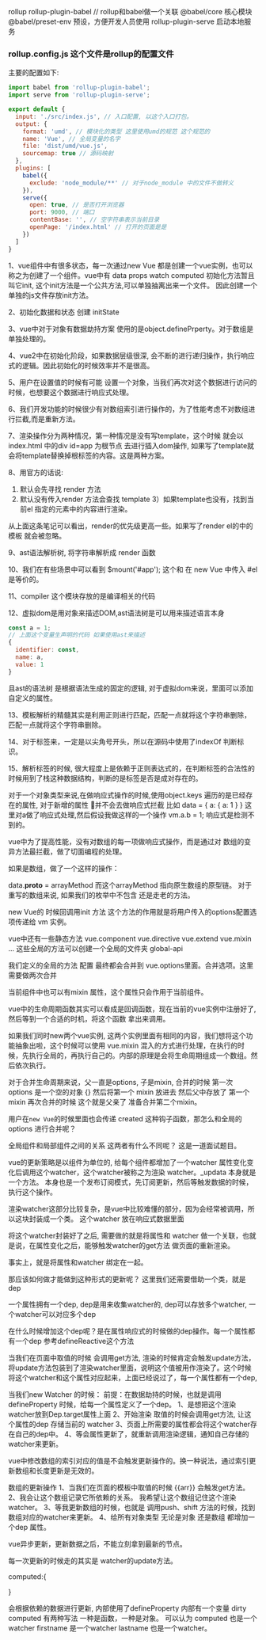 rollup 
rollup-plugin-babel // rollup和babel做一个关联
@babel/core 核心模块
@babel/preset-env  预设，方便开发人员使用
rollup-plugin-serve 启动本地服务


### rollup.config.js 这个文件是rollup的配置文件

主要的配置如下:

```js
import babel from 'rollup-plugin-babel';
import serve from 'rollup-plugin-serve';

export default {
  input: './src/index.js', // 入口配置, 以这个入口打包。
  output: {
    format: 'umd', // 模块化的类型 这里使用umd的规范 这个规范的
    name: 'Vue', // 全局变量的名字
    file: 'dist/umd/vue.js',
    sourcemap: true // 源码映射
  },
  plugins: [
    babel({
      exclude: 'node_module/**' // 对于node_module 中的文件不做转义
    }),
    serve({
      open: true, // 是否打开浏览器
      port: 9000, // 端口
      contentBase: '', // 空字符串表示当前目录
      openPage: '/index.html' // 打开的页面是是
    })
  ]
}
```

1、vue组件中有很多状态，每一次通过new Vue 都是创建一个vue实例，也可以称之为创建了一个组件。vue中有 data props watch computed 初始化方法暂且叫它init, 这个init方法是一个公共方法,可以单独抽离出来一个文件。
因此创建一个单独的js文件存放init方法。

2、初始化数据和状态 创建 initState

3、vue中对于对象有数据劫持方案 使用的是object.definePrperty。对于数组是单独处理的。

4、vue2中在初始化阶段，如果数据层级很深, 会不断的进行递归操作，执行响应式的逻辑。因此初始化的时候效率并不是很高。

5、用户在设置值的时候有可能 设置一个对象，当我们再次对这个数据进行访问的时候，也想要这个数据进行响应式处理。

6、我们开发功能的时候很少有对数组索引进行操作的，为了性能考虑不对数组进行拦截,而是重新方法。

7、渲染操作分为两种情况，第一种情况是没有写template，这个时候 就会以 index.html 中的div id=app 为根节点
  去进行插入dom操作, 如果写了template就会将template替换掉根标签的内容。这是两种方案。

8、用官方的话说: 
  1) 默认会先寻找 render 方法 
  2) 默认没有传入render 方法会查找 template 
  3）如果template也没有，找到当前el 指定的元素中的内容进行渲染。

  从上面这条笔记可以看出，render的优先级更高一些。如果写了render el的中的模板
  就会被忽略。

9、ast语法解析树, 将字符串解析成 render 函数 

10、我们在有些场景中可以看到 $mount('#app'); 这个和 在 new Vue 中传入 #el 是等价的。

11、compiler 这个模块存放的是编译相关的代码

12、虚拟dom是用对象来描述DOM,ast语法树是可以用来描述语言本身
```js
const a = 1;
// 上面这个变量生声明的代码 如果使用ast来描述
{
  identifier: const,
  name: a,
  value: 1
}
```
且ast的语法树 是根据语法生成的固定的逻辑, 对于虚拟dom来说，里面可以添加自定义的属性。


13、模板解析的精髓其实是利用正则进行匹配，匹配一点就将这个字符串删除，匹配一点就将这个字符串删除。

14、对于标签来，一定是以尖角号开头，所以在源码中使用了indexOf 判断标识。

15、解析标签的时候, 很大程度上是依赖于正则表达式的，在判断标签的合法性的时候用到了栈这种数据结构，判断的是标签是否是成对存在的。

对于一个对象类型来说,在做响应式操作的时候,使用object.keys 遍历的是已经存在的属性, 对于新增的属性 并不会去做响应式拦截
比如 
data = {
  a: {
    a: 1
  }
}
这里对a做了响应式处理,然后假设我做这样的一个操作
vm.a.b = 1; 响应式是检测不到的。

vue中为了提高性能，没有对数组的每一项做响应式操作，而是通过对 数组的变异方法最拦截，做了切面编程的处理。

如果是数组，做了一个这样的操作：

data.__proto__ = arrayMethod 而这个arrayMethod 指向原生数组的原型链。
对于重写的数组来说, 如果我们的枚举中不包含 还是走老的方法。


new Vue的 时候回调用init 方法 这个方法的作用就是将用户传入的options配置选项传递给 vm 实例。

vue中还有一些静态方法 vue.component vue.directive  vue.extend vue.mixin ... 这些全局的方法可以创建一个全局的文件夹
global-api


我们定义的全局的方法 配置 最终都会合并到 vue.options里面。合并选项。这里需要做两次合并

当前组件中也可以有mixin 属性，这个属性只会作用于当前组件。

vue中的生命周期函数其实可以看成是回调函数，现在当前的vue实例中注册好了, 然后等到一个合适的时机，将这个函数
拿出来调用。

如果我们同时new两个vue实例, 这两个实例里面有相同的内容，我们想将这个功能抽象出啦，这个时候可以使用 vue.mixin
混入的方式进行处理，在执行的时候，先执行全局的，再执行自己的。内部的原理是会将生命周期组成一个数组。然后依次执行。

对于合并生命周期来说，父一直是options, 子是mixin, 合并的时候 第一次  options 是一个空的对象 {} 然后将第一个 mixin
放进去 然后父中存放了 第一个mixin 再次合并的时候 这个就是父亲了 准备合并第二个mixin。

用户在`new Vue`的时候里面也会传递 created 这种钩子函数，那怎么和全局的options 进行合并呢？

全局组件和局部组件之间的关系 这两者有什么不同呢？ 这是一道面试题目。


vue的更新策略是以组件为单位的, 给每个组件都增加了一个watcher 属性变化变化后调用这个watcher，这个watcher被称之为渲染
watcher。_updata 本身就是一个方法。 本身也是一个发布订阅模式，先订阅更新，然后等触发数据的时候，执行这个操作。

渲染watcher这部分比较复杂，是vue中比较难懂的部分，因为会经常被调用，所以这块封装成一个类。 这个watcher 放在响应式数据里面

将这个watcher封装好了之后, 需要做的就是将属性和 watcher 做一个关联，也就是说，在属性变化之后，能够触发watcher的get方法 
做页面的重新渲染。

事实上，就是将属性和watcher 绑定在一起。

那应该如何做才能做到这种形式的更新呢？ 这里我们还需要借助一个类，就是 dep

一个属性拥有一个dep, dep是用来收集watcher的, dep可以存放多个watcher, 一个watcher可以对应多个dep

在什么时候增加这个dep呢？是在属性响应式的时候做的dep操作。每一个属性都有一个dep 参考defineReactive这个方法

当我们在页面中取值的时候 会调用get方法, 渲染的时候肯定会触发update方法，将update方法包装到了渲染watcher里面，说明这个值被用作渲染了。这个时候将这个watcher和这个属性对应起来，上面已经说过了，每一个属性都有一个dep, 



当我们new Watcher 的时候：
前提：在数据劫持的时候，也就是调用defineProperty 时候，给每一个属性定义了一个dep。
1、是想把这个渲染watcher放到Dep.target属性上面
2、开始渲染 取值的时候会调用get方法, 让这个属性的dep 存储当前的 watcher 
3、页面上所需要的属性都会将这个watcher存在自己的dep中。
4、等会属性更新了，就重新调用渲染逻辑，通知自己存储的watcher来更新。


vue中修改数组的索引对应的值是不会触发更新操作的。换一种说法，通过索引更新数组和长度更新是无效的。

数组的更新操作
  1、当我们在页面的模板中取值的时候 {{arr}} 会触发get方法。
  2、我会让这个数组记录它所依赖的关系。 我希望让这个数组记住这个渲染watcher。
  3、等我更新数组的时候，也就是 调用push、shift 方法的时候，找到数组对应的watcher来更新。
  4、给所有对象类型 无论是对象 还是数组 都增加一个dep 属性。

vue异步更新，更新数据之后，不能立刻拿到最新的节点。

每一次更新的时候走的其实是 watcher的update方法。

computed:{

}

会根据依赖的数据进行更新, 内部使用了defineProperty 内部有一个变量 dirty
computed 有两种写法 一种是函数，一种是对象。 可以认为 computed 也是一个watcher
firstname 是一个watcher lastname 也是一个watcher。












































